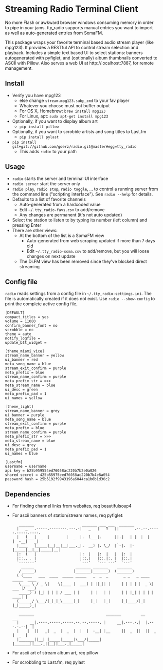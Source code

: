 # Streaming Radio Terminal Client

No more Flash or awkward browser windows consuming memory in order to pipe in your jams. tty_radio supports manual entries you want to import as well as auto-generated entries from SomaFM.

This package wraps your favorite terminal based audio stream player (like mpg123). It provides a RESTful API to control stream selection and playback. Includes a simple text based UI to select stations: banners autogenerated with pyfiglet, and (optionally) album thumbnails converted to ASCII with Pillow. Also serves a web UI at http://localhost:7887, for remote management.


## Install

* Verify you have mpg123
    * else change `stream.mpg123.subp_cmd` to your fav player
    * Whatever you choose must not buffer output
    * For OS X, Homebrew: `brew install mpg123`
    * For Linux, apt: `sudo apt-get install mpg123`
* Optionally, if you want to display album art
    * `pip install pillow`
* Optionally, if you want to scrobble artists and song titles to Last.fm
    * `pip install pylast`
* `pip install git+git://github.com/goerz/radio.git@master#egg=tty_radio`
    * This adds `radio` to your path

## Usage

* `radio` starts the server and terminal UI interface
* `radio server` start the server only
* `radio play`, `radio stop`, `radio toggle`, ... to control a running server from the command line ("scripting interface"). See `radio --help` for details.
* Defaults to a list of favorite channels
    * Auto-generated from a hardcoded value
    * Edit `~/.tty_radio-favs.csv` to add/remove
    * Any changes are permanent (it's not auto updated)
* Select the station to listen to by typing its number (left column) and pressing Enter
* There are other views:
    * At the bottom of the list is a SomaFM view
        * Auto-generated from web scraping updated if more than 7 days old
        * Edit `~/.tty_radio-soma.csv` to add/remove, but you will loose changes on next update
    * The Di.FM view has been removed since they've blocked direct streaming


## Config file

`radio` reads settings from a config file in `~/.tty_radio-settings.ini`. The file is automatically created if it does not exist. Use `radio --show-config` to print the complete active config file.

    [DEFAULT]
    compact_titles = yes
    volume = 11000
    confirm_banner_font = no
    scrobble = no
    theme = auto
    notify_logfile =
    update_btt_widget =

    [theme_miami_vice]
    stream_name_banner = yellow
    ui_banner = red
    meta_song_name = blue
    stream_exit_confirm = purple
    meta_prefix = blue
    stream_name_confirm = purple
    meta_prefix_str = >>>
    meta_stream_name = blue
    ui_desc = green
    meta_prefix_pad = 1
    ui_names = yellow

    [theme_light]
    stream_name_banner = grey
    ui_banner = purple
    meta_song_name = blue
    stream_exit_confirm = purple
    meta_prefix = blue
    stream_name_confirm = purple
    meta_prefix_str = >>>
    meta_stream_name = blue
    ui_desc = grey
    meta_prefix_pad = 1
    ui_names = blue

    [Lastfm]
    username = username
    api key = b25b959554ed76058ac220b7b2e0a026
    shared secret = 425b55975eed76058ac220b7b4e8a054
    password hash = 25b5192f9943196a6044ca1b6b1d30c2



## Dependencies

* For finding channel links from websites, req beautifulsoup4
* For ascii banners of station/stream names, req pyfiglet:

         _______                      _______ ___ ___  _______
        |   _   .-----.--------.---.-|   _   |   Y   ||       .--.--.-----.-----.----.
        |   1___|  _  |        |  _  |.  1___|.      ||.|   | |  |  |     |  -__|   _|
        |____   |_____|__|__|__|___._|.  __) |. \_/  |`-|.  |-|_____|__|__|_____|__|
        |:  1   |                    |:  |   |:  |   |  |:  |
        |::.. . |                    |::.|   |::.|:. |  |::.|
        `-------'                    `---'   `--- ---'  `---'
          ______                   _______ _______    _______
         / _____)                 (_______|_______)  (_______)
        ( (____   ___  ____  _____ _____   _  _  _       _ _   _ ____  _____  ____
         \____ \ / _ \|    \(____ |  ___) | ||_|| |     | | | | |  _ \| ___ |/ ___)
         _____) ) |_| | | | / ___ | |     | |   | |     | | |_| | | | | ____| |
        (______/ \___/|_|_|_\_____|_|     |_|   |_|     |_|____/|_| |_|_____)_|

         _______                                 _______         __           __
        |     __|.----.-----.-----.--.--.-----. |     __|.---.-.|  |.---.-.--|  |
        |    |  ||   _|  _  |  _  |  |  |  -__| |__     ||  _  ||  ||  _  |  _  |
        |_______||__| |_____|_____|\___/|_____| |_______||___._||__||___._|_____|

* For ascii art of stream album art, req pillow
* For scrobbling to Last.fm, req pylast
